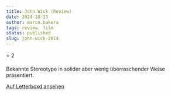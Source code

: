 ```yaml
---
title: John Wick (Review)
date: 2024-10-13
author: marco.bakera
tags: review, film
status: published
slug: john-wick-2014
---
```


⭐ 2

Bekannte Stereotype in solider aber wenig überraschender Weise präsentiert.

[Auf Letterboxd ansehen](https://boxd.it/7xiCRr)


